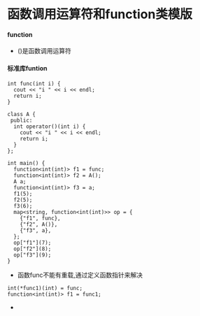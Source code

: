 # 函数调用运算符和function类模版

#### function
* ()是函数调用运算符

#### 标准库funtion
```
int func(int i) {
  cout << "i " << i << endl;
  return i;
}

class A {
 public:
  int operator()(int i) {
    cout << "i " << i << endl;
    return i;
  }
};

int main() {
  function<int(int)> f1 = func;
  function<int(int)> f2 = A();
  A a;
  function<int(int)> f3 = a;
  f1(5);
  f2(5);
  f3(6);
  map<string, function<int(int)>> op = {
    {"f1", func},
    {"f2", A()},
    {"f3", a},
  };
  op["f1"](7);
  op["f2"](8);
  op["f3"](9);
}
```
* 函数func不能有重载,通过定义函数指针来解决

```
int(*func1)(int) = func;
function<int(int)> f1 = func1;
```
* 